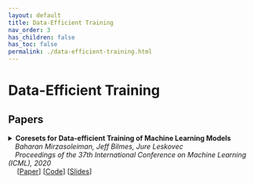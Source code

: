 ```yaml
---
layout: default
title: Data-Efficient Training
nav_order: 3
has_children: false
has_toc: false
permalink: ./data-efficient-training.html
---
```


# Data-Efficient Training

## Papers
<details><summary><b>Coresets for Data-efficient Training of Machine Learning Models</b>
<br>
&emsp;<i>Baharan Mirzasoleiman, Jeff Bilmes, Jure Leskovec</i>
<br>
&emsp;<i>Proceedings of the 37th International Conference on Machine Learning (ICML), 2020</i>
<br>&emsp;
[<a target="_blank" rel="noopener noreferrer" href="https://proceedings.mlr.press/v119/mirzasoleiman20a.html">Paper</a>]
[<a target="_blank" rel="noopener noreferrer" href="https://github.com/baharanm/craig">Code</a>]
[<a target="_blank" rel="noopener noreferrer" href="https://icml.cc/media/icml-2020/Slides/6325.pdf">Slides</a>]
<br><br></summary>
  
<blockquote> <b>Abstract:</b> Incremental gradient (IG) methods, such as stochastic gradient descent and its variants are commonly used for large scale optimization in machine learning. Despite the sustained effort to make IG methods more data-efficient, it remains an open question how to select a training data subset that can theoretically and practically perform on par with the full dataset. Here we develop CRAIG, a method to select a weighted subset (or coreset) of training data that closely estimates the full gradient by maximizing a submodular function. We prove that applying IG to this subset is guaranteed to converge to the (near)optimal solution with the same convergence rate as that of IG for convex optimization. As a result, CRAIG achieves a speedup that is inversely proportional to the size of the subset. To our knowledge, this is the first rigorous method for data-efficient training of general machine learning models. Our extensive set of experiments show that CRAIG, while achieving practically the same solution, speeds up various IG methods by up to 6x for logistic regression and 3x for training deep neural networks.
<br><br>

<details><summary><b>Bibtex</b></summary>
{% raw %}
<pre><code> @InProceedings{pmlr-v119-mirzasoleiman20a,
  title = 	 {Coresets for Data-efficient Training of Machine Learning Models},
  author =       {Mirzasoleiman, Baharan and Bilmes, Jeff and Leskovec, Jure},
  booktitle = 	 {Proceedings of the 37th International Conference on Machine Learning},
  pages = 	 {6950--6960},
  year = 	 {2020},
  editor = 	 {III, Hal Daumé and Singh, Aarti},
  volume = 	 {119},
  series = 	 {Proceedings of Machine Learning Research},
  month = 	 {13--18 Jul},
  publisher =    {PMLR},
  pdf = 	 {http://proceedings.mlr.press/v119/mirzasoleiman20a/mirzasoleiman20a.pdf},
  url = 	 {https://proceedings.mlr.press/v119/mirzasoleiman20a.html}
  }
</code></pre>
{% endraw %}
</details>

</blockquote></details>